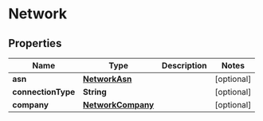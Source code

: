 

# Network


## Properties

| Name | Type | Description | Notes |
|------------ | ------------- | ------------- | -------------|
|**asn** | [**NetworkAsn**](NetworkAsn.md) |  |  [optional] |
|**connectionType** | **String** |  |  [optional] |
|**company** | [**NetworkCompany**](NetworkCompany.md) |  |  [optional] |



